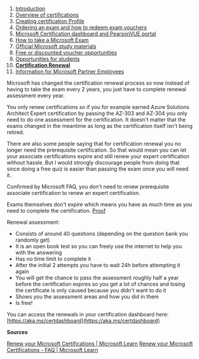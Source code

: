1. [Introduction](%20%20%20%20%20%20%20%20%20%20%20Introduction.md)
2. [Overview of certifications](%20%20%20%20%20%20%20%20%20%20Overview%20of%20certifications.md)
3. [Creating certification Profile](%20%20%20%20%20%20%20%20%20Creating%20Certification%20Profile.md)
4. [Ordering an exam and how to redeem exam vouchers](%20%20%20%20%20%20%20%20Ordering%20an%20exam%20and%20how%20to%20redeem%20exam%20vouchers.md)
5. [Microsoft Certification dashboard and PearsonVUE portal](%20%20%20%20%20%20%20Microsoft%20Certification%20dashboard%20and%20PearsonVUE%20portal.md)
6. [How to take a Microsoft Exam](%20%20%20%20%20%20How%20to%20take%20Microsoft%20Exams.md)
7. [Official Microsoft study materials](%20%20%20%20%20Official%20Microsoft%20Study%20Materials.md)
8. [Free or discounted voucher opportunities](%20%20%20%20Free%20or%20discounted%20voucher%20opportunities.md)
9. [Opportunities for students](%20%20%20Opportunities%20for%20students.md)
10. [**Certification Renewal**](%20%20Certification%20Renewal.md)
11. [Information for Microsoft Partner Employees](%20Information%20for%20Microsoft%20Partner%20Employees.md)

Microsoft has changed the certification renewal process so now instead of having to take the exam every 2 years, you just have to complete renewal assessment every year.

You only renew certifications so if you for example earned Azure Solutions Architect Expert certification by passing the AZ-303 and AZ-304 you only need to do one assessment for the certification. It doesn't matter that the exams changed in the meantime as long as the certification itself isn't being retired.

There are also some people saying that for certification renewal you no longer need the prerequisite certification. So that would mean you can let your associate certifications expire and still renew your expert certification without hassle. But I would strongly discourage people from doing that since doing a free quiz is easier than passing the exam once you will need it.

Confirmed by Microsoft FAQ, you don't need to renew prerequisite associate certification to renew an expert certification.

Exams themselves don't expire which means you have as much time as you need to complete the certification.  [Proof](https://trainingsupport.microsoft.com/en-us/mcp/forum/all/is-there-any-time-limit-to-complete-the/4e885c43-bcde-44ce-a685-f4c3adf9f4dc)

Renewal assessment:

* Consists of around 40 questions (depending on the question bank you randomly get)
* It is an open book test so you can freely use the internet to help you with the answering
* Has no time limit to complete it
* After the initial 2 attempts you have to wait 24h before attempting it again
* You will get the chance to pass the assessment roughly half a year before the certification expires so you get a lot of chances and losing the certificate is only caused because you didn't want to do it
* Shows you the assessment areas and how you did in them
* Is free!

You can access the renewals in your certification dashboard here: [https://aka.ms/certdashboard](https://aka.ms/certdashboard)

**Sources**

[Renew your Microsoft Certifications | Microsoft Learn](https://learn.microsoft.com/en-us/certifications/renew-your-microsoft-certification)
[Renew your Microsoft Certifications - FAQ | Microsoft Learn](https://learn.microsoft.com/en-us/certifications/renew-your-microsoft-certification-faq)


